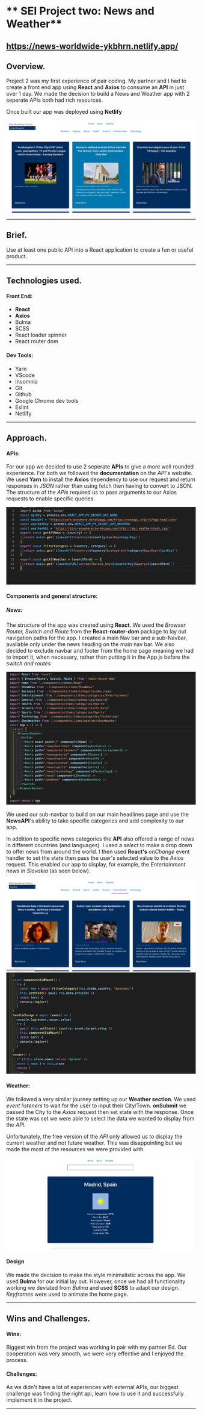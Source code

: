 # ** SEI Project two: News and Weather**

## https://news-worldwide-ykbhrn.netlify.app/

## **Overview.**

Project 2 was my first experience of pair coding. My partner and I had to create a front end app using **React** and **Axios** to consume an **API** in just over 1 day. We made the decision to build a News and Weather app with 2 seperate APIs both had rich resources. 

Once built our app was deployed using **Netlify**

![News screenshot](images/newspage.png)

-------------------------

## **Brief.**

Use at least one public API into a React application to create a fun or useful product.

-------------------------

## **Technologies used.**

#### Front End:
* **React**
* **Axios**
* Bulma
* SCSS
* React loader spinner
* React router dom

#### Dev Tools:

* Yarn
* VScode 
* Insomnia
* Git
* Github
* Google Chrome dev tools
* Eslint
* Netlify


-------------------------

## **Approach.**

#### APIs:

For our app we decided to use 2 seperate **APIs** to give a more well rounded experience. For both we followed the **documentation** on the *API's* website. We used **Yarn** to install the **Axios** dependency to use our request and return responses in *JSON* rather than using fetch then having to convert to JSON. The structure of the *APIs* required us to pass arguments to our Axios requests to enable specific queries.

![Screenshot of API page](images/apis.png)

#### Components and general structure:

##### News:

The structure of the app was created using **React**. We used the *Browser Router, Switch and Route* from the **React-router-dom** package to lay out navigation paths for the app. I created a main Nav bar and a sub-Navbar, available only under the news heading on the main nav bar. We also decided to exclude navbar and footer from the home page meaning we had to import it, when necessary, rather than putting it in the App.js before the *switch and routes*

![Screenshot of Paths](images/paths.png)

We used our sub-navbar to build on our main headlines page and use the **NewsAPI**'s ability to take specific categories and add complexity to our app. 

In addition to specific news categories the **API** also offered a range of news in different countries (and languages). I used a *select* to make a drop down to offer news from around the world. I then used **React's** *onChange* event handler to set the state then pass the user's selected value to the *Axios* request. This enabled our app to display, for example, the *Entertainment news* in *Slovakia* (as seen below).

![News From Slovakia](images/newspageSlovakia.png)
![Code for on change](images/codeOnChange.png)

#### Weather:

We followed a very similar journey setting up our **Weather section**. We used *event listeners* to wait for the user to input their City/Town. **onSubmit** we passed the City to the *Axios* request then set state with the response. Once the state was set we were able to select the data we wanted to display from the *API*. 

Unfortunately, the free version of the *API* only allowed us to display the current weather and not future weather. This was disappointing but we made the most of the resources we were provided with. 

![Weather in Madrid](images/weatherMadrid.png)

#### Design

We made the decision to make the style minimalistic across the app. We used **Bulma** for our initial lay out. However, once we had all functionality working we deviated from *Bulma* and used **SCSS** to adapt our design. *Keyframes* were used to animate the home page. 


-------------------------

## **Wins and Challenges.**

#### Wins:

Biggest win from the project was working in pair with my partner Ed. Our cooperation was very smooth, we were very effective and I enjoyed the process.

#### Challenges:

As we didn't have a lot of experiences with external APIs, our biggest challenge was finding the right api, learn how to use it and successfully implement it in the project.

------------------------